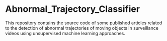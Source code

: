 # Abnormal_Trajectory_Classifier
This repository contains the source code of some published articles related to the detection of abnormal trajectories of moving objects in surveillance videos using unsupervised machine learning approaches.
